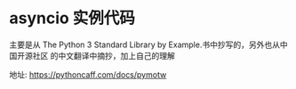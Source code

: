 # asyncio 实例代码

主要是从 The Python 3 Standard Library by Example.书中抄写的，另外也从中国开源社区
的中文翻译中摘抄，加上自己的理解

地址: https://pythoncaff.com/docs/pymotw
